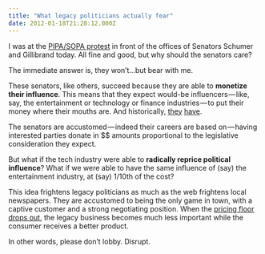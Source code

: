 ```yaml
---
title: "What legacy politicians actually fear"
date: 2012-01-18T21:28:12.000Z
---
```


I was at the [PIPA/SOPA protest](http://www.meetup.com/ny-tech/events/47879702/) in front of the offices of Senators Schumer and Gillibrand today. All fine and good, but why should the senators care?

The immediate answer is, they won’t…but bear with me.

These senators, like others, succeed because they are able to **monetize their influence**. This means that they expect would-be influencers — like, say, the entertainment or technology or finance industries — to put their money where their mouths are. And historically, [they](http://www.opensecrets.org/politicians/industries.php?cycle=2012&amp;cid=n00001093&amp;type=I&amp;newmem=N) [have](http://www.opensecrets.org/politicians/industries.php?cycle=2012&amp;cid=n00027658&amp;type=I&amp;newmem=N).

The senators are accustomed — indeed their careers are based on — having interested parties donate in $$ amounts proportional to the legislative consideration they expect.

But what if the tech industry were able to **radically reprice political influence**? What if we were able to have the same influence of (say) the entertainment industry, at (say) 1/10th of the cost?

This idea frightens legacy politicians as much as the web frightens local newspapers. They are accustomed to being the only game in town, with a captive customer and a strong negotiating position. When the [pricing floor drops out](/2011/12/19/please-dont-lobby/), the legacy business becomes much less important while the consumer receives a better product.

In other words, please don’t lobby. Disrupt.
